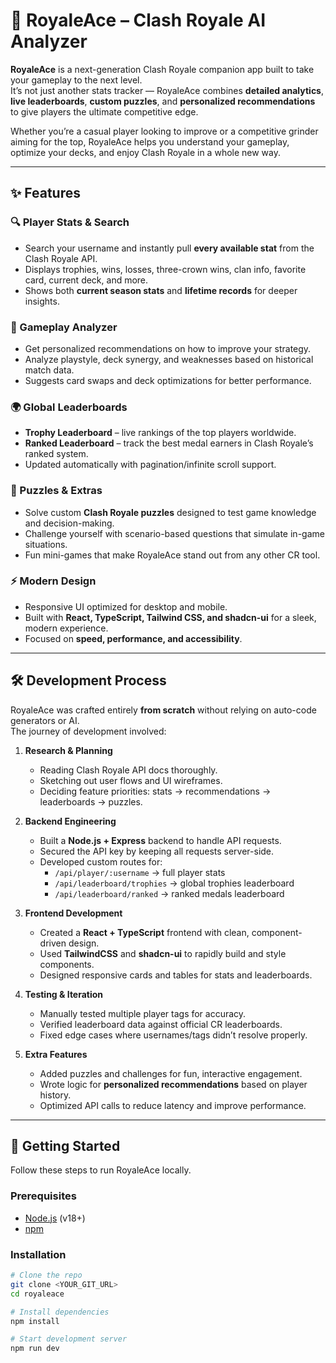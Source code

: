 # 👑 RoyaleAce – Clash Royale AI Analyzer  

**RoyaleAce** is a next-generation Clash Royale companion app built to take your gameplay to the next level.  
It’s not just another stats tracker — RoyaleAce combines **detailed analytics**, **live leaderboards**, **custom puzzles**, and **personalized recommendations** to give players the ultimate competitive edge.  

Whether you’re a casual player looking to improve or a competitive grinder aiming for the top, RoyaleAce helps you understand your gameplay, optimize your decks, and enjoy Clash Royale in a whole new way.  

---

## ✨ Features  

### 🔍 Player Stats & Search  
- Search your username and instantly pull **every available stat** from the Clash Royale API.  
- Displays trophies, wins, losses, three-crown wins, clan info, favorite card, current deck, and more.  
- Shows both **current season stats** and **lifetime records** for deeper insights.  

### 🤖 Gameplay Analyzer  
- Get personalized recommendations on how to improve your strategy.  
- Analyze playstyle, deck synergy, and weaknesses based on historical match data.  
- Suggests card swaps and deck optimizations for better performance.  

### 🌍 Global Leaderboards  
- **Trophy Leaderboard** – live rankings of the top players worldwide.  
- **Ranked Leaderboard** – track the best medal earners in Clash Royale’s ranked system.  
- Updated automatically with pagination/infinite scroll support.  

### 🧩 Puzzles & Extras  
- Solve custom **Clash Royale puzzles** designed to test game knowledge and decision-making.  
- Challenge yourself with scenario-based questions that simulate in-game situations.  
- Fun mini-games that make RoyaleAce stand out from any other CR tool.  

### ⚡ Modern Design  
- Responsive UI optimized for desktop and mobile.  
- Built with **React, TypeScript, Tailwind CSS, and shadcn-ui** for a sleek, modern experience.  
- Focused on **speed, performance, and accessibility**.  

---

## 🛠️ Development Process  

RoyaleAce was crafted entirely **from scratch** without relying on auto-code generators or AI.  
The journey of development involved:  

1. **Research & Planning**  
   - Reading Clash Royale API docs thoroughly.  
   - Sketching out user flows and UI wireframes.  
   - Deciding feature priorities: stats → recommendations → leaderboards → puzzles.  

2. **Backend Engineering**  
   - Built a **Node.js + Express** backend to handle API requests.  
   - Secured the API key by keeping all requests server-side.  
   - Developed custom routes for:  
     - `/api/player/:username` → full player stats  
     - `/api/leaderboard/trophies` → global trophies leaderboard  
     - `/api/leaderboard/ranked` → ranked medals leaderboard  

3. **Frontend Development**  
   - Created a **React + TypeScript** frontend with clean, component-driven design.  
   - Used **TailwindCSS** and **shadcn-ui** to rapidly build and style components.  
   - Designed responsive cards and tables for stats and leaderboards.  

4. **Testing & Iteration**  
   - Manually tested multiple player tags for accuracy.  
   - Verified leaderboard data against official CR leaderboards.  
   - Fixed edge cases where usernames/tags didn’t resolve properly.  

5. **Extra Features**  
   - Added puzzles and challenges for fun, interactive engagement.  
   - Wrote logic for **personalized recommendations** based on player history.  
   - Optimized API calls to reduce latency and improve performance.  

---

## 🚀 Getting Started  

Follow these steps to run RoyaleAce locally.  

### Prerequisites  
- [Node.js](https://nodejs.org/) (v18+)  
- [npm](https://www.npmjs.com/)  

### Installation  

```sh
# Clone the repo
git clone <YOUR_GIT_URL>
cd royaleace

# Install dependencies
npm install

# Start development server
npm run dev
